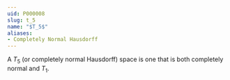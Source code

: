 ```yaml
---
uid: P000008
slug: t_5
name: "$T_5$"
aliases:
- Completely Normal Hausdorff
---
```

A $T_5$ (or completely normal Hausdorff) space is one that is both completely normal and $T_1$.

